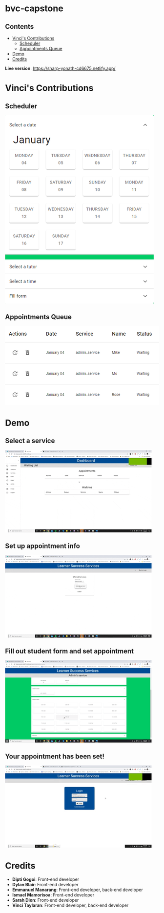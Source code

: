 # bvc-capstone

## Contents

- [Vinci's Contributions](#contributions)
  - [Scheduler](#scheduler)
  - [Appointments Queue](<#appointments\ queue>)
- [Demo](#demo)
- [Credits](#credits)

**Live version**: https://sharp-yonath-cd6675.netlify.app/

# Vinci's Contributions

## Scheduler

<img src="images/scheduler.png" />

## Appointments Queue

<img src="images/appt_queue.png" />

# Demo

## Select a service

![Select a service](gifs/1_select_service.gif)

## Set up appointment info

![Set up appointment info](gifs/2_appt_info.gif)

## Fill out student form and set appointment

![Fill out student form](gifs/3_student_info.gif)

## Your appointment has been set!

![Your appointment has been set!](gifs/4_check_appt.gif)

# Credits

- **Dipti Gogoi**: Front-end developer
- **Dylan Blair**: Front-end developer
- **Emmanuel Manarang**: Front-end developer, back-end developer
- **Ismael Mamorisoa**: Front-end developer
- **Sarah Dion**: Front-end developer
- **Vinci Taylaran**: Front-end developer, back-end developer
